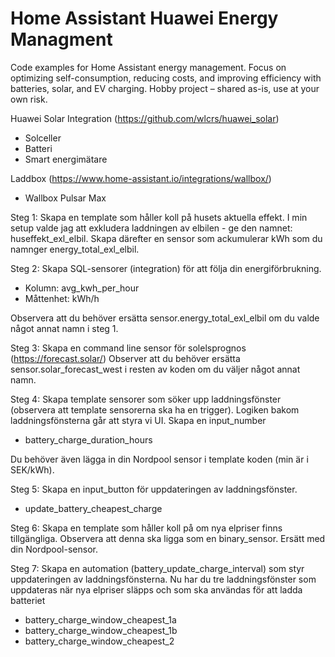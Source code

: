# Home Assistant Huawei Energy Managment
Code examples for Home Assistant energy management. Focus on optimizing self-consumption, reducing costs, and improving efficiency with batteries, solar, and EV charging. Hobby project – shared as-is, use at your own risk.

Huawei Solar Integration (https://github.com/wlcrs/huawei_solar)
- Solceller
- Batteri
- Smart energimätare

Laddbox (https://www.home-assistant.io/integrations/wallbox/)
- Wallbox Pulsar Max 

Steg 1: Skapa en template som håller koll på husets aktuella effekt. I min setup valde jag att exkludera laddningen av elbilen  - ge den namnet: huseffekt_exl_elbil. Skapa därefter en sensor som ackumulerar kWh som du namnger energy_total_exl_elbil. 

Steg 2: Skapa SQL-sensorer (integration) för att följa din energiförbrukning. 
- Kolumn: avg_kwh_per_hour
- Måttenhet: kWh/h

Observera att du behöver ersätta sensor.energy_total_exl_elbil om du valde något annat namn i steg 1. 

Steg 3: Skapa en command line sensor för solelsprognos (https://forecast.solar/)
Observer att du behöver ersätta sensor.solar_forecast_west i resten av koden om du väljer något annat namn.

Steg 4: Skapa template sensorer som söker upp laddningsfönster (observera att template sensorerna ska ha en trigger). Logiken bakom laddningsfönsterna går att styra vi UI. 
Skapa en input_number 
- battery_charge_duration_hours

Du behöver även lägga in din Nordpool sensor i template koden (min är i SEK/kWh). 

Steg 5: Skapa en input_button för uppdateringen av laddningsfönster. 
- update_battery_cheapest_charge

Steg 6: Skapa en template som håller koll på om nya elpriser finns tillgängliga. Observera att denna ska ligga som en binary_sensor. Ersätt med din Nordpool-sensor.

Steg 7: Skapa en automation (battery_update_charge_interval) som styr uppdateringen av laddningsfönsterna. Nu har du tre laddningsfönster som uppdateras när nya elpriser släpps och som ska användas för att ladda batteriet
- battery_charge_window_cheapest_1a
- battery_charge_window_cheapest_1b
- battery_charge_window_cheapest_2
